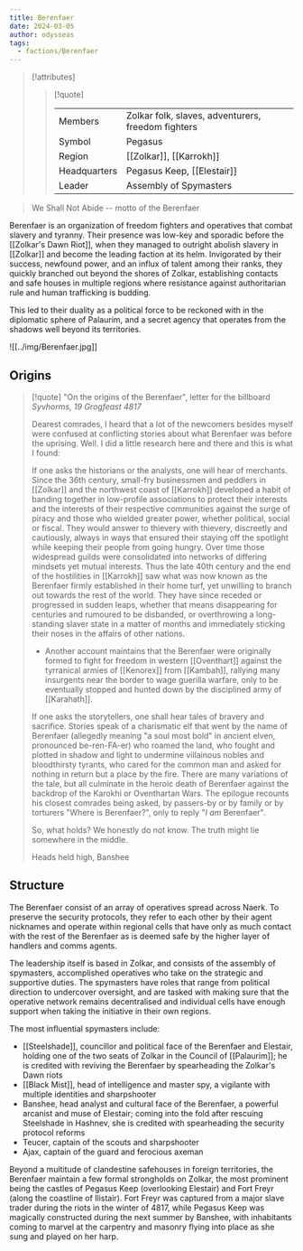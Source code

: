 ```yaml
---
title: Berenfaer
date: 2024-03-05
author: odysseas
tags:
  - factions/Berenfaer
---
```


> [!attributes]
> 
> > [!quote]
> >
> > | | |
> > | --- | --- |
> > | Members | Zolkar folk, slaves, adventurers, freedom fighters |
> > | Symbol | Pegasus |
> > | Region | [[Zolkar]], [[Karrokh]] |
> > | Headquarters | Pegasus Keep, [[Elestair]] |
> > | Leader | Assembly of Spymasters |

> We Shall Not Abide
> -- motto of the Berenfaer

Berenfaer is an organization of freedom fighters and operatives that combat slavery and tyranny. Their presence was low-key and sporadic before the [[Zolkar's Dawn Riot]], when they managed to outright abolish slavery in [[Zolkar]] and become the leading faction at its helm.
Invigorated by their success, newfound power, and an influx of talent among their ranks, they quickly branched out beyond the shores of Zolkar, establishing contacts and safe houses in multiple regions where resistance against authoritarian rule and human trafficking is budding.

This led to their duality as a political force to be reckoned with in the diplomatic sphere of Palaurim, and a secret agency that operates from the shadows well beyond its territories.

![[../img/Berenfaer.jpg]]

## Origins

> [!quote] "On the origins of the Berenfaer", letter for the billboard
> _Syvhorms, 19 Grogfeast 4817_
>
> Dearest comrades,
> I heard that a lot of the newcomers besides myself were confused at conflicting stories about what Berenfaer was before the uprising. Well. I did a little research here and there and this is what I found:
>
> If one asks the historians or the analysts, one will hear of merchants.
> Since the 36th century, small-fry businessmen and peddlers in [[Zolkar]] and the northwest coast of [[Karrokh]] developed a habit of banding together in low-profile associations to protect their interests and the interests of their respective communities against the surge of piracy and those who wielded greater power, whether political, social or fiscal.
> They would answer to thievery with thievery, discreetly and cautiously, always in ways that ensured their staying off the spotlight while keeping their people from going hungry. Over time those widespread guilds were consolidated into networks of differing mindsets yet mutual interests. Thus the late 40th century and the end of the hostilities in [[Karrokh]] saw what was now known as the Berenfaer firmly established in their home turf, yet unwilling to branch out towards the rest of the world. They have since receded or progressed in sudden leaps, whether that means disappearing for centuries and rumoured to be disbanded, or overthrowing a long-standing slaver state in a matter of months and immediately sticking their noses in the affairs of other nations.
> - Another account maintains that the Berenfaer were originally formed to fight for freedom in western [[Oventhart]] against the tyrranical armies of [[Kenorex]] from [[Kambah]], rallying many insurgents near the border to wage guerilla warfare, only to be eventually stopped and hunted down by the disciplined army of [[Karahath]].
> 
> If one asks the storytellers, one shall hear tales of bravery and sacrifice. Stories speak of a charismatic elf that went by the name of Berenfaer (allegedly meaning "a soul most bold" in ancient elven, pronounced be-ren-FA-er) who roamed the land, who fought and plotted in shadow and light to undermine villainous nobles and bloodthirsty tyrants, who cared for the common man and asked for nothing in return but a place by the fire. There are many variations of the tale, but all culminate in the heroic death of Berenfaer against the backdrop of the Karokhi or Oventhartan Wars. The epilogue recounts his closest comrades being asked, by passers-by or by family or by torturers "Where is Berenfaer?", only to reply "_I am_ Berenfaer".
> 
> So, what holds? We honestly do not know. The truth might lie somewhere in the middle.
> 
> Heads held high,
> Banshee

## Structure

The Berenfaer consist of an array of operatives spread across Naerk. To preserve the security protocols, they refer to each other by their agent nicknames and operate within regional cells that have only as much contact with the rest of the Berenfaer as is deemed safe by the higher layer of handlers and comms agents.

The leadership itself is based in Zolkar, and consists of the assembly of spymasters, accomplished operatives who take on the strategic and supportive duties.
The spymasters have roles that range from political direction to undercover oversight, and are tasked with making sure that the operative network remains decentralised and individual cells have enough support when taking the initiative in their own regions.

The most influential spymasters include:
- [[Steelshade]], councillor and political face of the Berenfaer and Elestair, holding one of the two seats of Zolkar in the Council of [[Palaurim]]; he is credited with reviving the Berenfaer by spearheading the Zolkar's Dawn riots
- [[Black Mist]], head of intelligence and master spy, a vigilante with multiple identities and sharpshooter
- Banshee, head analyst and cultural face of the Berenfaer, a powerful arcanist and muse of Elestair; coming into the fold after rescuing Steelshade in Hashnev, she is credited with spearheading the security protocol reforms
- Teucer, captain of the scouts and sharpshooter
- Ajax, captain of the guard and ferocious axeman

Beyond a multitude of clandestine safehouses in foreign territories, the Berenfaer maintain a few formal strongholds on Zolkar, the most prominent being the castles of Pegasus Keep (overlooking Elestair) and Fort Freyr (along the coastline of Ilistair).
Fort Freyr was captured from a major slave trader during the riots in the winter of 4817, while Pegasus Keep was magically constructed during the next summer by Banshee, with inhabitants coming to marvel at the carpentry and masonry flying into place as she sung and played on her harp.